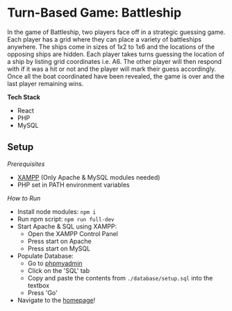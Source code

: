 # Turn-Based Game: Battleship
In the game of Battleship, two players face off in a strategic guessing game. Each player has a grid where they can place a variety of battleships anywhere. The ships come in sizes of 1x2 to 1x6 and the locations of the opposing ships are hidden. Each player takes turns guessing the location of a ship by listing grid coordinates i.e. A6. The other player will then respond with if it was a hit or not and the player will mark their guess accordingly. Once all the boat coordinated have been revealed, the game is over and the last player remaining wins. 

**Tech Stack**
- React
- PHP
- MySQL

## Setup
*Prerequisites*
- [XAMPP](https://www.apachefriends.org/download.html) (Only Apache & MySQL modules needed)
- PHP set in PATH environment variables

*How to Run*
- Install node modules: `npm i`
- Run npm script: `npm run full-dev`
- Start Apache & SQL using XAMPP:
  - Open the XAMPP Control Panel
  - Press start on Apache
  - Press start on MySQL
- Populate Database:
  - Go to [phpmyadmin](http://localhost/phpmyadmin/)
  - Click on the 'SQL' tab
  - Copy and paste the contents from `./database/setup.sql` into the textbox
  - Press 'Go'
- Navigate to the [homepage](http://localhost:5173/)!

